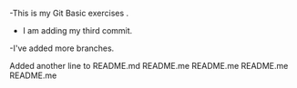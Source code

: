 
-This is my Git Basic exercises
.
- I am adding my third commit.

-I've added more branches.

Added another line to README.md
README.me
README.me
README.me
README.me
